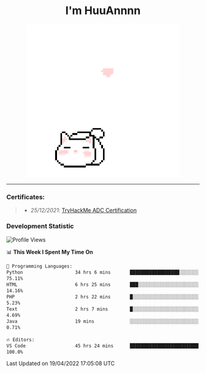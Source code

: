 <h1 align='center'>I'm HuuAnnnn</h1>
<p align="center">
 <img src="cat_intro.gif" />
</p>

___

### Certificates:
>- *25/12/2021*: [TryHackMe ADC Certification](https://tryhackme-certificates.s3-eu-west-1.amazonaws.com/THM-HKVVJOIWJA.png)


### Development Statistic

<!--START_SECTION:waka-->
![Profile Views](http://img.shields.io/badge/Profile%20Views-17-blue)

📊 **This Week I Spent My Time On** 

```text
💬 Programming Languages: 
Python                   34 hrs 6 mins       ██████████████████░░░░░░░   75.11% 
HTML                     6 hrs 25 mins       ███░░░░░░░░░░░░░░░░░░░░░░   14.16% 
PHP                      2 hrs 22 mins       █░░░░░░░░░░░░░░░░░░░░░░░░   5.23% 
Text                     2 hrs 7 mins        █░░░░░░░░░░░░░░░░░░░░░░░░   4.69% 
Java                     19 mins             ░░░░░░░░░░░░░░░░░░░░░░░░░   0.71%

🔥 Editors: 
VS Code                  45 hrs 24 mins      █████████████████████████   100.0%

```


 Last Updated on 19/04/2022 17:05:08 UTC
<!--END_SECTION:waka-->
